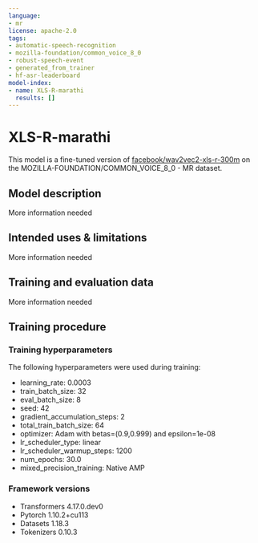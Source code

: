 ```yaml
---
language:
- mr
license: apache-2.0
tags:
- automatic-speech-recognition
- mozilla-foundation/common_voice_8_0
- robust-speech-event
- generated_from_trainer
- hf-asr-leaderboard
model-index:
- name: XLS-R-marathi
  results: []
---
```


<!-- This model card has been generated automatically according to the information the Trainer had access to. You
should probably proofread and complete it, then remove this comment. -->

# XLS-R-marathi

This model is a fine-tuned version of [facebook/wav2vec2-xls-r-300m](https://huggingface.co/facebook/wav2vec2-xls-r-300m) on the MOZILLA-FOUNDATION/COMMON_VOICE_8_0 - MR dataset.

## Model description

More information needed

## Intended uses & limitations

More information needed

## Training and evaluation data

More information needed

## Training procedure

### Training hyperparameters

The following hyperparameters were used during training:
- learning_rate: 0.0003
- train_batch_size: 32
- eval_batch_size: 8
- seed: 42
- gradient_accumulation_steps: 2
- total_train_batch_size: 64
- optimizer: Adam with betas=(0.9,0.999) and epsilon=1e-08
- lr_scheduler_type: linear
- lr_scheduler_warmup_steps: 1200
- num_epochs: 30.0
- mixed_precision_training: Native AMP

### Framework versions

- Transformers 4.17.0.dev0
- Pytorch 1.10.2+cu113
- Datasets 1.18.3
- Tokenizers 0.10.3
